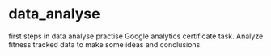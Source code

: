 # data_analyse
first steps in data analyse practise
Google analytics certificate task.
Analyze fitness tracked data to make some ideas and conclusions.
